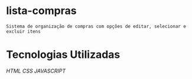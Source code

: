 # lista-compras

``Sistema de organização de compras com opções de editar, selecionar e excluir itens``

# Tecnologias Utilizadas
*HTML*
*CSS*
*JAVASCRIPT*

